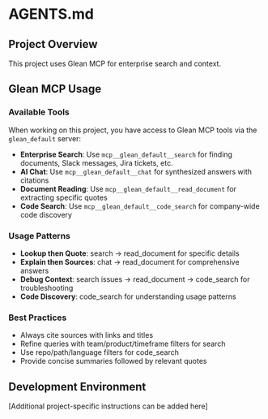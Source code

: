 # AGENTS.md

## Project Overview

This project uses Glean MCP for enterprise search and context.

## Glean MCP Usage

### Available Tools

When working on this project, you have access to Glean MCP tools via the `glean_default` server:

- **Enterprise Search**: Use `mcp__glean_default__search` for finding documents, Slack messages, Jira tickets, etc.
- **AI Chat**: Use `mcp__glean_default__chat` for synthesized answers with citations
- **Document Reading**: Use `mcp__glean_default__read_document` for extracting specific quotes
- **Code Search**: Use `mcp__glean_default__code_search` for company-wide code discovery

### Usage Patterns

- **Lookup then Quote**: search → read_document for specific details
- **Explain then Sources**: chat → read_document for comprehensive answers
- **Debug Context**: search issues → read_document → code_search for troubleshooting
- **Code Discovery**: code_search for understanding usage patterns

### Best Practices

- Always cite sources with links and titles
- Refine queries with team/product/timeframe filters for search
- Use repo/path/language filters for code_search
- Provide concise summaries followed by relevant quotes

## Development Environment

[Additional project-specific instructions can be added here]
